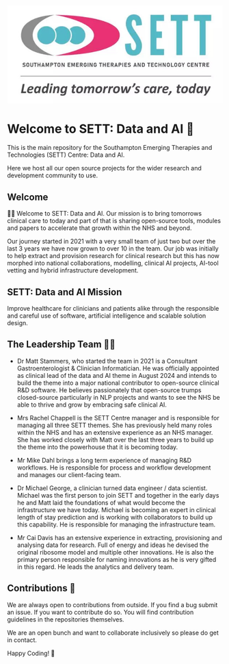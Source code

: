 <picture align="center">
  <img alt="SETT Logo" src="https://github.com/MattStammers/Pteredactyl/blob/main/src/pteredactyl_webapp/assets/img/SETT_Logo.jpg">
</picture>

# Welcome to SETT: Data and AI 👋
This is the main repository for the Southampton Emerging Therapies and Technologies (SETT) Centre: Data and AI. 

Here we host all our open source projects for the wider research and development community to use.

## Welcome

🙋‍♀️ Welcome to SETT: Data and AI. Our mission is to bring tomorrows clinical care to today and part of that is sharing open-source tools, modules and papers to accelerate that growth within the NHS and beyond.<br />

Our journey started in 2021 with a very small team of just two but over the last 3 years we have now grown to over 10 in the team. Our job was initially to help extract and provision research for clinical research but this has now morphed into national collaborations, modelling, clinical AI projects, AI-tool vetting and hybrid infrastructure development. 

## SETT: Data and AI Mission

Improve healthcare for clinicians and patients alike through the responsible and careful use of software, artificial intelligence and scalable solution design.

## The Leadership Team 🐱‍🏍

- Dr Matt Stammers, who started the team in 2021 is a Consultant Gastroenterologist & Clinician Informatician. He was officially appointed as clinical lead of the data and AI theme in August 2024 and intends to build the theme into a major national contributor to open-source clinical R&D software. He believes passionately that open-source trumps closed-source particularly in NLP projects and wants to see the NHS be able to thrive and grow by embracing safe clinical AI.

- Mrs Rachel Chappell is the SETT Centre manager and is responsible for managing all three SETT themes. She has previously held many roles within the NHS and has an extensive experience as an NHS manager. She has worked closely with Matt over the last three years to build up the theme into the powerhouse that it is becoming today.

- Mr Mike Dahl brings a long term experience of managing R&D workflows.  He is responsible for process and workflow development and manages our client-facing team.

- Dr Michael George, a clinician turned data engineer / data scientist. Michael was the first person to join SETT and together in the early days he and Matt laid the foundations of what would become the infrastructure we have today. Michael is becoming an expert in clinical length of stay prediction and is working with collaborators to build up this capability. He is responsible for managing the infrastructure team.

- Mr Cai Davis has an extensive experience in extracting, provisioning and analysing data for research. Full of energy and ideas he devised the original ribosome model and multiple other innovations. He is also the primary person responsible for naming innovations as he is very gifted in this regard. He leads the analytics and delivery team.

## Contributions 🌈 

We are always open to contributions from outside. If you find a bug submit an issue. If you want to contribute do so. You will find contribution guidelines in the repositories themselves. 

We are an open bunch and want to collaborate inclusively so please do get in contact.

Happy Coding! 🙌
